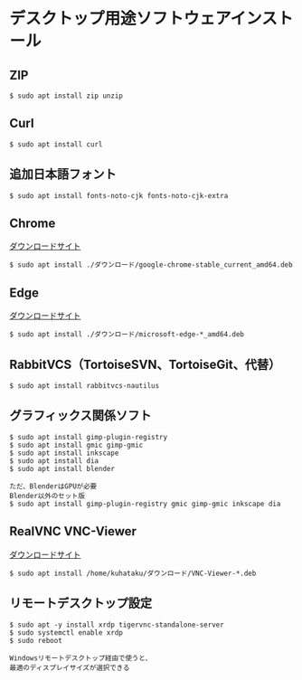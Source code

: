 # デスクトップ用途ソフトウェアインストール

## ZIP

```
$ sudo apt install zip unzip
```

## Curl

```
$ sudo apt install curl
```

## 追加日本語フォント

```
$ sudo apt install fonts-noto-cjk fonts-noto-cjk-extra
```

## Chrome

[ダウンロードサイト](https://www.google.co.jp/chrome/)

```
$ sudo apt install ./ダウンロード/google-chrome-stable_current_amd64.deb
```

## Edge

[ダウンロードサイト](https://www.microsoft.com/ja-jp/edge)


```
$ sudo apt install ./ダウンロード/microsoft-edge-*_amd64.deb
```

## RabbitVCS（TortoiseSVN、TortoiseGit、代替）

```
$ sudo apt install rabbitvcs-nautilus
```

## グラフィックス関係ソフト

```
$ sudo apt install gimp-plugin-registry
$ sudo apt install gmic gimp-gmic
$ sudo apt install inkscape
$ sudo apt install dia
$ sudo apt install blender

ただ、BlenderはGPUが必要
Blender以外のセット版
$ sudo apt install gimp-plugin-registry gmic gimp-gmic inkscape dia
```

## RealVNC VNC-Viewer

[ダウンロードサイト](https://www.realvnc.com/en/connect/download/viewer/linux/)

```
$ sudo apt install /home/kuhataku/ダウンロード/VNC-Viewer-*.deb
```

## リモートデスクトップ設定

```
$ sudo apt -y install xrdp tigervnc-standalone-server
$ sudo systemctl enable xrdp 
$ sudo reboot

Windowsリモートデスクトップ経由で使うと、
最適のディスプレイサイズが選択できる
```